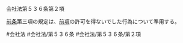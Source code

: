 会社法第５３６条第２項

[前条](会社法＿＿＿＿第５３５条第１項)第三項の規定は、[前項](会社法＿＿＿＿第５３６条第１項)の許可を得ないでした行為について準用する。

#会社法
#会社法/第５３６条
#会社法/第５３６条/第２項
